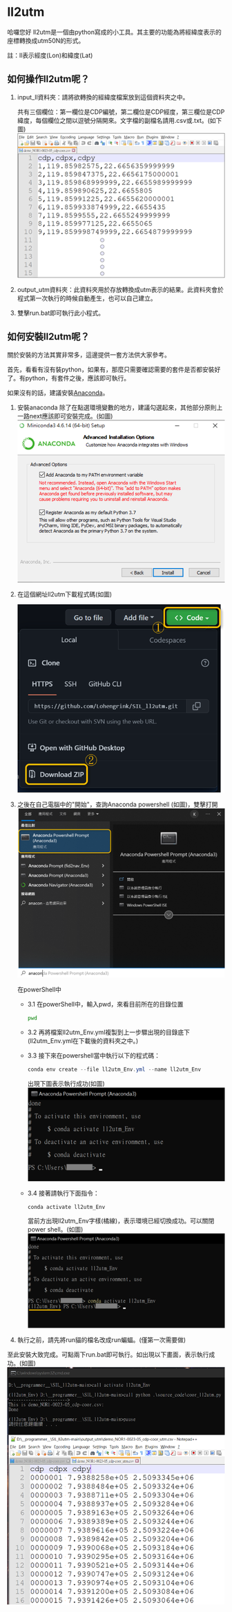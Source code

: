 # ll2utm

哈囉您好
ll2utm是一個由python寫成的小工具。其主要的功能為將經緯度表示的座標轉換成utm50N的形式。

註：ll表示經度(Lon)和緯度(Lat)

## 如何操作ll2utm呢？

1. input_ll資料夾：請將欲轉換的經緯度檔案放到這個資料夾之中。

    共有三個欄位：第一欄位是CDP編號，第二欄位是CDP經度，第三欄位是CDP緯度，每個欄位之間以逗號分隔開來。文字檔的副檔名請用.csv或.txt。(如下圖)
    ![This is a alt text. demoInputData](./image/00_demo_data_example.png "demoInputData")

2. output_utm資料夾：此資料夾用於存放轉換成utm表示的結果。此資料夾會於程式第一次執行的時候自動產生，也可以自己建立。

3. 雙擊run.bat即可執行此小程式。

## 如何安裝ll2utm呢？

關於安裝的方法其實非常多，這邊提供一套方法供大家參考。

首先，看看有沒有裝python，如果有，那麼只需要確認需要的套件是否都安裝好了。有python，有套件之後，應該即可執行。

如果沒有的話，建議安裝[Anaconda](https://www.anaconda.com/products/distribution)。

1. 安裝anaconda
除了在點選環境變數的地方，建議勾選起來，其他部分原則上一路next應該即可安裝完成。(如圖)
    ![This is a alt text. env_path](./image/01_env_path.png "env_path")

2. 在這個網址ll2utm下載程式碼(如圖)

    ![This is a alt text. activateEnvSuccessfully](./image/02_code_download.png "activateEnvSuccessfullyn")

3. 之後在自己電腦中的"開始"，查詢Anaconda powershell (如圖)，雙擊打開
    ![This is a alt text. openAnacondaPowershell](./image/03_start_anaconda_powershell.png "openAnacondaPowershell")

    在powerShell中

    - 3.1 在powerShell中，輸入pwd，來看目前所在的目錄位置

        ```bash
        pwd
        ```

    - 3.2 再將檔案ll2utm_Env.yml複製到上一步驟出現的目錄底下(ll2utm_Env.yml在下載後的資料夾之中。)

    - 3.3 接下來在powershell當中執行以下的程式碼：

        ```powershell bash conda
        conda env create --file ll2utm_Env.yml --name ll2utm_Env
        ```

        出現下圖表示執行成功(如圖)
    ![This is a alt text. installEnvSuccessfully](./image/04_env_install_successfully.png "installEnvSuccessfully")

    - 3.4 接著請執行下面指令：

        ```anaconda powershell
        conda activate ll2utm_Env
        ```

        當前方出現ll2utm_Env字樣(橘線)，表示環境已經切換成功。可以關閉power shell。(如圖)
    ![This is a alt text. activateEnvSuccessfully](./image/05_env_switch_successfully.png "activateEnvSuccessfully")

4. 執行之前，請先將run貓的檔名改成run蝙蝠。(僅第一次需要做)

至此安裝大致完成。可點兩下run.bat即可執行。如出現以下畫面，表示執行成功。(如圖)
![This is a alt text. codeRunSuccessfully](./image/06_code_run_successfully.png "codeRunSuccessfully")
